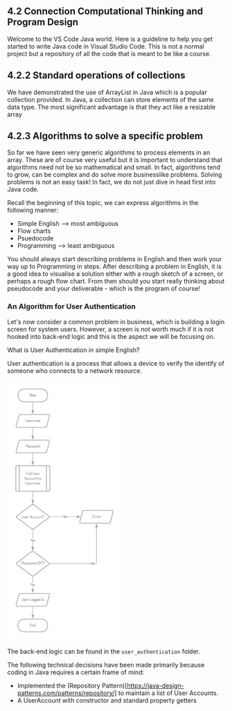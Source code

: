 ## 4.2 Connection Computational Thinking and Program Design

Welcome to the VS Code Java world. Here is a guideline to help you get started to write Java code in Visual Studio Code. This is not a normal project but a repository of all the code that is meant to be like a course.

## 4.2.2 Standard operations of collections

We have demonstrated the use of ArrayList in Java which is a popular collection provided. In Java, a collection can store elements of the same data type. The most significant advantage is that they act like a resizable array 

## 4.2.3 Algorithms to solve a specific problem

So far we have seen very generic algorithms to process elements in an array. These are of course very useful but it is important to understand that algorithms need not be so mathematical and small. In fact, algorithms tend to grow, can be complex and do solve more businesslike problems. Solving problems is not an easy task! In fact, we do not just dive in head first into Java code.

Recall the beginning of this topic, we can express algorithms in the following manner:
- Simple English --> most ambiguous
- Flow charts
- Psuedocode
- Programming --> least ambiguous

You should always start describing problems in English and then work your way up to Programming in steps. After describing a problem in English, it is a good idea to visualise a solution either with a rough sketch of a screen, or perhaps a rough flow chart. From then should you start really thinking about pseudocode and your deliverable - which is the program of course!

### An Algorithm for User Authentication

Let's now consider a common problem in business, which is building a login screen for system users. However, a screen is not worth much if it is not hooked into back-end logic and this is the aspect we will be focusing on.

What is User Authentication in simple English?

User authentication is a process that allows a device to verify the identify of someone who connects to a network resource. 

<img src="https://raw.githubusercontent.com/erikacamilleri/bytesizelearning/main/java_assets/ib-upper-lesson02-user-authentication.png" width="auto" height="600" />

 The back-end logic can be found in the `user_authentication` folder.

 The following technical decisions have been made primarily because coding in Java requires a certain frame of mind:
 - Implemented the (Repository Pattern)[https://java-design-patterns.com/patterns/repository/] to maintain a list of User Accounts.
 - A UserAccount with constructor and standard property getters